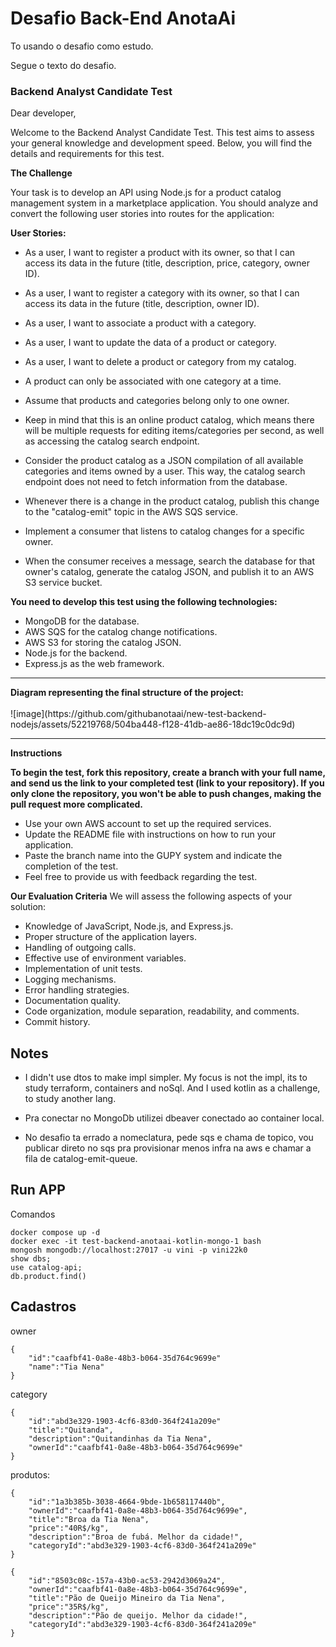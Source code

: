 # Desafio Back-End AnotaAi

To usando o desafio como estudo.

Segue o texto do desafio.

### Backend Analyst Candidate Test
Dear developer,

Welcome to the Backend Analyst Candidate Test. This test aims to assess your general knowledge and development speed. Below, you will find the details and requirements for this test.


<strong>The Challenge</strong>

Your task is to develop an API using Node.js for a product catalog management system in a marketplace application. You should analyze and convert the following user stories into routes for the application:

<strong>User Stories:</strong>

- As a user, I want to register a product with its owner, so that I can access its data in the future (title, description, price, category, owner ID).
- As a user, I want to register a category with its owner, so that I can access its data in the future (title, description, owner ID).
- As a user, I want to associate a product with a category.
- As a user, I want to update the data of a product or category.
- As a user, I want to delete a product or category from my catalog.
- A product can only be associated with one category at a time.
- Assume that products and categories belong only to one owner.

- Keep in mind that this is an online product catalog, which means there will be multiple requests for editing items/categories per second, as well as accessing the catalog search endpoint.
- Consider the product catalog as a JSON compilation of all available categories and items owned by a user. This way, the catalog search endpoint does not need to fetch information from the database.
- Whenever there is a change in the product catalog, publish this change to the "catalog-emit" topic in the AWS SQS service.
- Implement a consumer that listens to catalog changes for a specific owner.
- When the consumer receives a message, search the database for that owner's catalog, generate the catalog JSON, and publish it to an AWS S3 service bucket.

<strong>You need to develop this test using the following technologies:</strong>

- MongoDB for the database.
- AWS SQS for the catalog change notifications.
- AWS S3 for storing the catalog JSON.
- Node.js for the backend.
- Express.js as the web framework.

<hr>
<strong>Diagram representing the final structure of the project:</strong> <br><br>
![image](https://github.com/githubanotaai/new-test-backend-nodejs/assets/52219768/504ba448-f128-41db-ae86-18dc19c0dc9d)


<hr>

<strong>Instructions</strong>

<strong>To begin the test, fork this repository, create a branch with your full name, and send us the link to your completed test (link to your repository). If you only clone the repository, you won't be able to push changes, making the pull request more complicated.</strong>
- Use your own AWS account to set up the required services.
- Update the README file with instructions on how to run your application.
- Paste the branch name into the GUPY system and indicate the completion of the test.
- Feel free to provide us with feedback regarding the test.

<strong>Our Evaluation Criteria</strong>
We will assess the following aspects of your solution:

- Knowledge of JavaScript, Node.js, and Express.js.
- Proper structure of the application layers.
- Handling of outgoing calls.
- Effective use of environment variables.
- Implementation of unit tests.
- Logging mechanisms.
- Error handling strategies.
- Documentation quality.
- Code organization, module separation, readability, and comments.
- Commit history.

## Notes

- I didn't use dtos to make impl simpler. My focus is not the impl, its to study terraform, containers and noSql. 
And I used kotlin as a challenge, to study another lang.

- Pra conectar no MongoDb utilizei dbeaver conectado ao container local.

- No desafio ta errado a nomeclatura, pede sqs e chama de topico, vou publicar direto no sqs pra provisionar menos infra na aws
e chamar a fila de catalog-emit-queue.

## Run APP

Comandos

```
docker compose up -d                 
docker exec -it test-backend-anotaai-kotlin-mongo-1 bash
mongosh mongodb://localhost:27017 -u vini -p vini22k0
show dbs;
use catalog-api;
db.product.find()
```

## Cadastros

owner
```
{
    "id":"caafbf41-0a8e-48b3-b064-35d764c9699e" 
    "name":"Tia Nena"
}
```

category
```
{
    "id":"abd3e329-1903-4cf6-83d0-364f241a209e"
    "title":"Quitanda",
    "description":"Quitandinhas da Tia Nena",
    "ownerId":"caafbf41-0a8e-48b3-b064-35d764c9699e"
}
```

produtos:
```
{
    "id":"1a3b385b-3038-4664-9bde-1b658117440b",
    "ownerId":"caafbf41-0a8e-48b3-b064-35d764c9699e",
    "title":"Broa da Tia Nena",
    "price":"40R$/kg",
    "description":"Broa de fubá. Melhor da cidade!",
    "categoryId":"abd3e329-1903-4cf6-83d0-364f241a209e"
}

{
    "id":"8503c08c-157a-43b0-ac53-2942d3069a24",
    "ownerId":"caafbf41-0a8e-48b3-b064-35d764c9699e",
    "title":"Pão de Queijo Mineiro da Tia Nena",
    "price":"35R$/kg",
    "description":"Pão de queijo. Melhor da cidade!",
    "categoryId":"abd3e329-1903-4cf6-83d0-364f241a209e"
}
```